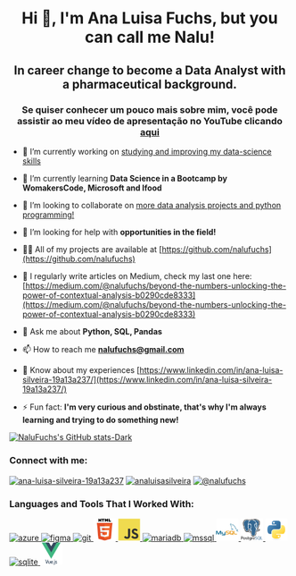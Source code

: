 <h1 align="center">Hi 👋, I'm Ana Luisa Fuchs, but you can call me Nalu!</h1>
<h2 align="center">In career change to become a Data Analyst with a pharmaceutical background.</h2>
<h3 align="center">Se quiser conhecer um pouco mais sobre mim, você pode assistir ao meu vídeo de apresentação no YouTube clicando <a href="https://www.youtube.com/watch?v=dydblR8hH5U">aqui</a></h3>

- 🔭 I’m currently working on [studying and improving my data-science skills](https://github.com/nalufuchs/portfolio_kindle_analysis)

- 🌱 I’m currently learning **Data Science in a Bootcamp by WomakersCode, Microsoft and Ifood**

- 👯 I’m looking to collaborate on [more data analysis projects and python programming!](https://github.com/nalufuchs/portfolio_kindle_analysis)

- 🤝 I’m looking for help with **opportunities in the field!**

- 👨‍💻 All of my projects are available at [https://github.com/nalufuchs](https://github.com/nalufuchs)

- 📝 I regularly write articles on Medium, check my last one here: [https://medium.com/@nalufuchs/beyond-the-numbers-unlocking-the-power-of-contextual-analysis-b0290cde8333](https://medium.com/@nalufuchs/beyond-the-numbers-unlocking-the-power-of-contextual-analysis-b0290cde8333)

- 💬 Ask me about **Python, SQL, Pandas**

- 📫 How to reach me **nalufuchs@gmail.com**

- 📄 Know about my experiences [https://www.linkedin.com/in/ana-luisa-silveira-19a13a237/](https://www.linkedin.com/in/ana-luisa-silveira-19a13a237/)

- ⚡ Fun fact: **I'm very curious and obstinate, that's why I'm always learning and trying to do something new!**

[![NaluFuchs's GitHub stats-Dark](https://github-readme-stats.vercel.app/api?username=nalufuchs&show_icons=true&theme=dark#gh-dark-mode-only)](https://github.com/nalufuchs/github-readme-stats#gh-dark-mode-only)


<h3 align="left">Connect with me:</h3>
<p align="left">
<a href="https://linkedin.com/in/ana-luisa-silveira-19a13a237" target="blank"><img align="center" src="https://raw.githubusercontent.com/rahuldkjain/github-profile-readme-generator/master/src/images/icons/Social/linked-in-alt.svg" alt="ana-luisa-silveira-19a13a237" height="30" width="40" /></a>
<a href="https://kaggle.com/analuisasilveira" target="blank"><img align="center" src="https://raw.githubusercontent.com/rahuldkjain/github-profile-readme-generator/master/src/images/icons/Social/kaggle.svg" alt="analuisasilveira" height="30" width="40" /></a>
<a href="https://medium.com/@nalufuchs" target="blank"><img align="center" src="https://raw.githubusercontent.com/rahuldkjain/github-profile-readme-generator/master/src/images/icons/Social/medium.svg" alt="@nalufuchs" height="30" width="40" /></a>
</p>

<h3 align="left">Languages and Tools That I Worked With:</h3>
<p align="left"> <a href="https://azure.microsoft.com/en-in/" target="_blank" rel="noreferrer"> <img src="https://www.vectorlogo.zone/logos/microsoft_azure/microsoft_azure-icon.svg" alt="azure" width="40" height="40"/> </a> <a href="https://www.figma.com/" target="_blank" rel="noreferrer"> <img src="https://www.vectorlogo.zone/logos/figma/figma-icon.svg" alt="figma" width="40" height="40"/> </a> <a href="https://git-scm.com/" target="_blank" rel="noreferrer"> <img src="https://www.vectorlogo.zone/logos/git-scm/git-scm-icon.svg" alt="git" width="40" height="40"/> </a> <a href="https://www.w3.org/html/" target="_blank" rel="noreferrer"> <img src="https://raw.githubusercontent.com/devicons/devicon/master/icons/html5/html5-original-wordmark.svg" alt="html5" width="40" height="40"/> </a> <a href="https://developer.mozilla.org/en-US/docs/Web/JavaScript" target="_blank" rel="noreferrer"> <img src="https://raw.githubusercontent.com/devicons/devicon/master/icons/javascript/javascript-original.svg" alt="javascript" width="40" height="40"/> </a> <a href="https://mariadb.org/" target="_blank" rel="noreferrer"> <img src="https://www.vectorlogo.zone/logos/mariadb/mariadb-icon.svg" alt="mariadb" width="40" height="40"/> </a> <a href="https://www.microsoft.com/en-us/sql-server" target="_blank" rel="noreferrer"> <img src="https://www.svgrepo.com/show/303229/microsoft-sql-server-logo.svg" alt="mssql" width="40" height="40"/> </a> <a href="https://www.mysql.com/" target="_blank" rel="noreferrer"> <img src="https://raw.githubusercontent.com/devicons/devicon/master/icons/mysql/mysql-original-wordmark.svg" alt="mysql" width="40" height="40"/> </a> <a href="https://www.postgresql.org" target="_blank" rel="noreferrer"> <img src="https://raw.githubusercontent.com/devicons/devicon/master/icons/postgresql/postgresql-original-wordmark.svg" alt="postgresql" width="40" height="40"/> </a> <a href="https://www.python.org" target="_blank" rel="noreferrer"> <img src="https://raw.githubusercontent.com/devicons/devicon/master/icons/python/python-original.svg" alt="python" width="40" height="40"/> </a> <a href="https://www.sqlite.org/" target="_blank" rel="noreferrer"> <img src="https://www.vectorlogo.zone/logos/sqlite/sqlite-icon.svg" alt="sqlite" width="40" height="40"/> </a> <a href="https://vuejs.org/" target="_blank" rel="noreferrer"> <img src="https://raw.githubusercontent.com/devicons/devicon/master/icons/vuejs/vuejs-original-wordmark.svg" alt="vuejs" width="40" height="40"/> </a> </p>
